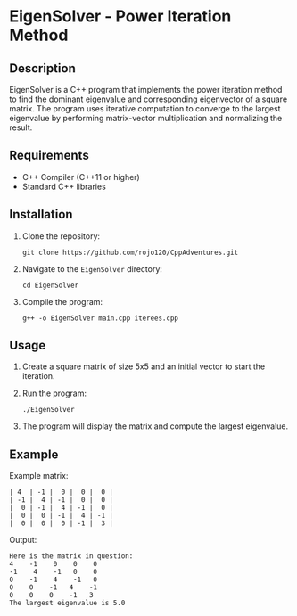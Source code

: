 # EigenSolver - Power Iteration Method

## Description
EigenSolver is a C++ program that implements the power iteration method to find the dominant eigenvalue and corresponding eigenvector of a square matrix. The program uses iterative computation to converge to the largest eigenvalue by performing matrix-vector multiplication and normalizing the result.

## Requirements
- C++ Compiler (C++11 or higher)
- Standard C++ libraries

## Installation
1. Clone the repository:
   ```
   git clone https://github.com/rojo120/CppAdventures.git
   ```

2. Navigate to the `EigenSolver` directory:
   ```
   cd EigenSolver
   ```

3. Compile the program:
   ```
   g++ -o EigenSolver main.cpp iterees.cpp
   ```

## Usage
1. Create a square matrix of size 5x5 and an initial vector to start the iteration.

2. Run the program:
   ```
   ./EigenSolver
   ```

3. The program will display the matrix and compute the largest eigenvalue.

## Example
Example matrix:
```
| 4  | -1 |  0 |  0 |  0 |
| -1 |  4 | -1 |  0 |  0 |
|  0 | -1 |  4 | -1 |  0 |
|  0 |  0 | -1 |  4 | -1 |
|  0 |  0 |  0 | -1 |  3 |
```

Output:
```
Here is the matrix in question:
4    -1    0    0    0
-1    4    -1   0    0
0    -1    4    -1   0
0    0    -1   4    -1
0    0    0    -1   3
The largest eigenvalue is 5.0
```
